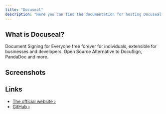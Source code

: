```yaml
---
title: "Docuseal"
description: "Here you can find the documentation for hosting Docuseal with Coolify."
---
```



## What is Docuseal?

Document Signing for Everyone free forever for individuals, extensible for businesses and developers. Open Source Alternative to DocuSign, PandaDoc and more.

## Screenshots

<ZoomableImage src="/docs/images/services/docuseal.webp" />


## Links

- [The official website ›](https://www.docuseal.co?utm_source=coolify.io)
- [GitHub ›](https://github.com/docusealco/docuseal?utm_source=coolify.io)
